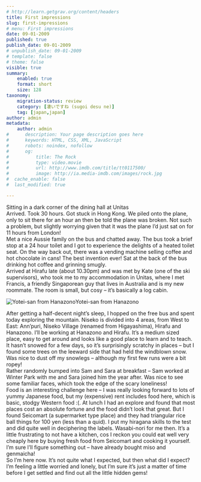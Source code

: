 ```yaml
---
# http://learn.getgrav.org/content/headers
title: First impressions
slug: first-impressions
# menu: First impressions
date: 09-01-2009
published: true
publish_date: 09-01-2009
# unpublish_date: 09-01-2009
# template: false
# theme: false
visible: true
summary:
    enabled: true
    format: short
    size: 128
taxonomy:
    migration-status: review
    category: [凄いですね (sugoi desu ne)]
    tag: [japan,japan]
author: admin
metadata:
    author: admin
#      description: Your page description goes here
#      keywords: HTML, CSS, XML, JavaScript
#      robots: noindex, nofollow
#      og:
#          title: The Rock
#          type: video.movie
#          url: http://www.imdb.com/title/tt0117500/
#          image: http://ia.media-imdb.com/images/rock.jpg
#  cache_enable: false
#  last_modified: true

---
```


Sitting in a dark corner of the dining hall at Unitas  
 Arrived. Took 30 hours. Got stuck in Hong Kong. We piled onto the plane, only to sit there for an hour an then be told the plane was broken. Not such a problem, but slightly worrying given that it was the plane I’d just sat on for 11 hours from London!  
 Met a nice Aussie family on the bus and chatted away. The bus took a brief stop at a 24 hour toilet and I got to experience the delights of a heated toilet seat. On the way back out, there was a vending machine selling coffee and hot chocolate in cans! The best invention ever! Sat at the back of the bus drinking hot coffee and grinning smugly.  
 Arrived at Hirafu late (about 10.30pm) and was met by Kate (one of the ski supervisors), who took me to my accommodation in Unitas, where I met Francis, a friendly Singaporean guy that lives in Australia and is my new roommate. The room is small, but cosy – it’s basically a log cabin.

![Yotei-san from Hanazono](http://user47216.vs.easily.co.uk/wp-content/uploads/2009/01/dsc00421-200x150.jpg "Yotei-san")Yotei-san from Hanazono



After getting a half-decent night’s sleep, I hopped on the free bus and spent today exploring the mountain. Niseko is divided into 4 areas, from West to East: Ann’puri, Niseko Village (renamed from Higayashima), Hirafu and Hanazono. I’ll be working at Hanazono and Hirafu. It’s a medium sized place, easy to get around and looks like a good place to learn and to teach. It hasn’t snowed for a few days, so it’s surprisingly scratchy in places – but I found some trees on the leeward side that had held the windblown snow. Was nice to dust off my snowlegs – although my first few runs were a bit ropey!  
 Rather randomly bumped into Sam and Sara at breakfast – Sam worked at Winter Park with me and Sara joined him the year after. Was nice to see some familiar faces, which took the edge of the scary loneliness!  
 Food is an interesting challenge here – I was really looking forward to lots of yummy Japanese food, but my (expensive) rent includes food here, which is basic, stodgy Western food :(. At lunch I had an explore and found that most places cost an absolute fortune and the food didn’t look that great. But I found Seicomart (a supermarket type place) and they had triangular rice ball things for 100 yen (less than a quid). I put my hiragana skills to the test and did quite well in deciphering the labels. Wasabi-nori for me then. It’s a little frustrating to not have a kitchen, cos I reckon you could eat well very cheaply here by buying fresh food from Seicomart and cooking it yourself. I’m sure I’ll figure something out – have already bought miso and genmaicha!  
 So I’m here now. It’s not quite what I expected, but then what did I expect? I’m feeling a little worried and lonely, but I’m sure it’s just a matter of time before I get settled and find out all the little hidden gems!